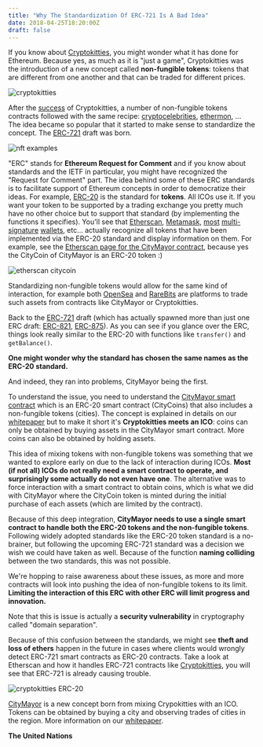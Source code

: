 ```yaml
---
title: "Why The Standardization Of ERC-721 Is A Bad Idea"
date: 2018-04-25T18:20:00Z
draft: false
---
```


If you know about [Cryptokitties](https://www.cryptokitties.co/), you might wonder what it has done for Ethereum. Because yes, as much as it is "just a game", Cryptokitties was the introduction of a new concept called **non-fungible tokens**: tokens that are different from one another and that can be traded for different prices.

![cryptokitties](/img/erc721/cryptokitties.png)

After the [success](https://hackernoon.com/how-we-made-100k-trading-cryptokitties-2d69aebe715b) of Cryptokitties, a number of non-fungible tokens contracts followed with the same recipe: [cryptocelebrities](https://cryptoclarified.com/2018/02/08/22-million-spent-on-celebrity-trading-card-beta-crypto-celebrities-is-the-new-crypto-craze/), [ethermon](http://ethermon.net/), ... The idea became so popular that it started to make sense to standardize the concept. The [ERC-721](http://erc721.org/) draft was born. 

![nft examples](/img/erc721/nft.png)

"ERC" stands for **Ethereum Request for Comment** and if you know about standards and the IETF in particular, you might have recognized the "Request for Comment" part. The idea behind some of these ERC standards is to facilitate support of Ethereum concepts in order to democratize their ideas. For example, [ERC-20](https://en.wikipedia.org/wiki/ERC20) is the standard for **tokens**. All ICOs use it. If you want your token to be supported by a trading exchange you pretty much have no other choice but to support that standard (by implementing the functions it specifies). You'll see that [Etherscan](http://etherscan.io), [Metamask](https://metamask.io), [most](https://wallet.gnosis.pm/) [multi-signature](https://github.com/paritytech/parity) [wallets](https://github.com/BitGo/eth-multisig-v2), etc... actually recognize all tokens that have been implemented via the ERC-20 standard and display information on them. For example, see the [Etherscan page for the CityMayor contract](https://etherscan.io/address/0x4bdde1e9fbaef2579dd63e2abbf0be445ab93f10), because yes the CityCoin of CityMayor is an ERC-20 token :)

![etherscan citycoin](/img/erc721/citycoin.png)

Standardizing non-fungible tokens would allow for the same kind of interaction, for example both [OpenSea](https://opensea.io/) and [RareBits](https://rarebits.io/) are platforms to trade such assets from contracts like CityMayor or Cryptokitties.

Back to the [ERC-721](https://github.com/ethereum/EIPs/issues/721) draft (which has actually spawned more than just one ERC draft: [ERC-821](https://github.com/ethereum/EIPs/issues/821), [ERC-875](https://github.com/ethereum/EIPs/issues/875)). As you can see if you glance over the ERC, things look really similar to the ERC-20 with functions like `transfer()` and `getBalance()`. 

**One might wonder why the standard has chosen the same names as the ERC-20 standard.**

And indeed, they ran into problems, CityMayor being the first.

To understand the issue, you need to understand the [CityMayor smart contract](https://etherscan.io/address/0x4bdde1e9fbaef2579dd63e2abbf0be445ab93f10#code) which is an ERC-20 smart contract (CityCoins) that also includes a non-fungible tokens (cities). The concept is explained in details on our [whitepaper](https://citymayor.co/whitepaper) but to make it short it's **Cryptokitties meets an ICO**: coins can only be obtained by buying assets in the CityMayor smart contract. More coins can also be obtained by holding assets.

This idea of mixing tokens with non-fungible tokens was something that we wanted to explore early on due to the lack of interaction during ICOs. **Most (if not all) ICOs do not really need a smart contract to operate, and surprisingly some actually do not even have one**. The alternative was to force interaction with a smart contract to obtain coins, which is what we did with CityMayor where the CityCoin token is minted during the initial purchase of each assets (which are limited by the contract).

Because of this deep integration, **CityMayor needs to use a single smart contract to handle both the ERC-20 tokens and the non-fungible tokens**. Following widely adopted standards like the ERC-20 token standard is a no-brainer, but following the upcoming ERC-721 standard was a decision we wish we could have taken as well. Because of the function **naming colliding** between the two standards, this was not possible.

We're hopping to raise awareness about these issues, as more and more contracts will look into pushing the idea of non-fungible tokens to its limit. **Limiting the interaction of this ERC with other ERC will limit progress and innovation.** 

Note that this is issue is actually a **security vulnerability** in cryptography called "domain separation".

Because of this confusion between the standards, we might see **theft and loss of ethers** happen in the future in cases where clients would wrongly detect ERC-721 smart contracts as ERC-20 contracts.
Take a look at Etherscan and how it handles ERC-721 contracts like [Cryptokitties](https://etherscan.io/address/0xb1690C08E213a35Ed9bAb7B318DE14420FB57d8C), you will see that ERC-721 is already causing trouble.

![cryptokitties ERC-20](/img/erc721/cryptokitties_token.png)

[CityMayor](https://www.citymayor.co) is a new concept born from mixing Crypokitties with an ICO. Tokens can be obtained by buying a city and observing trades of cities in the region. More information on our [whitepaper](https://www.citymayor.co/whitepaper).

<i class="fas fa-university"></i> **The United Nations**